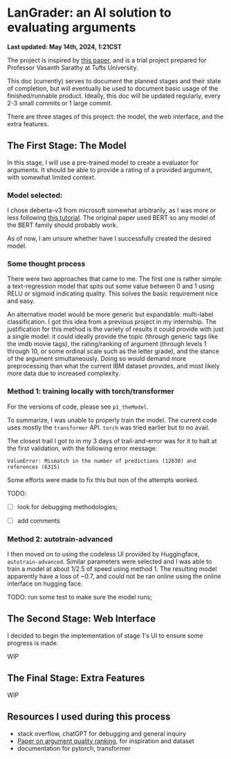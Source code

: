 # LanGrader: an AI solution to evaluating arguments

**Last updated: May 14th, 2024, 1:21CST**

The project is inspired by [this paper](https://arxiv.org/pdf/1911.11408), and is a trial project prepared for Professor Vasanth Sarathy at Tufts University.

This doc (currently) serves to document the planned stages and their state of completion, but will eventually be used to document basic usage of the finished/runnable product. Ideally, this doc will be updated regularly, every 2-3 small commits or 1 large commit.

There are three stages of this project: the model, the web interface, and the extra features.

## The First Stage: The Model

In this stage, I will use a pre-trained model to create a evaluator for arguments. It should be able to provide a rating of a provided argument, with somewhat limited context. 

### Model selected:
I chose deberta-v3 from microsoft somewhat arbitrarily, as I was more or less following [this tutorial](https://huggingface.co/blog/Valerii-Knowledgator/multi-label-classification). The original paper used BERT so any model of the BERT family should probably work.

As of now, I am unsure whether have I successfully created the desired model.


### Some thought process

There were two approaches that came to me. The first one is rather simple: a text-regression model that spits out some value between 0 and 1 using RELU or sigmoid indicating quality. This solves the basic requirement nice and easy.

An alternative model would be more generic but expandable: multi-label classification. I got this idea from a previous project in my internship. The justification for this method is the variety of results it could provide with just a single model: it could ideally provide the topic (through generic tags like the imdb movie tags), the rating/ranking of argument (through levels 1 through 10, or some ordinal scale such as the letter grade), and the stance of the argument simultaneously. Doing so would demand more preprocessing than what the current IBM dataset provides, and most likely more data due to increased complexity.


### Method 1: training locally with torch/transformer

For the versions of code, please see ```p1_theModel```.

To summarize, I was unable to properly train the model. The current code uses mostly the ```transformer``` API. ```torch``` was tried earlier but to no avail.

The closest trail I got to in my 3 days of trail-and-error was for it to halt at the first validation, with the following error message:

~~~
ValueError: Mismatch in the number of predictions (12630) and references (6315)
~~~
Some efforts were made to fix this but non of the attempts worked.

TODO: 

- [ ] look for debugging methodologies; 

- [ ] add comments



### Method 2: autotrain-advanced

I then moved on to using the codeless UI provided by Huggingface,  ```autotrain-advanced```. Similar parameters were selected and I was able to train a model at about 1/2.5 of speed using method 1. The resulting model apparently have a loss of ~0.7, and could not be ran online using the online interface on hugging face.

TODO: run some test to make sure the model runs; 

## The Second Stage: Web Interface

I decided to begin the implementation of stage 1's UI to ensure some progress is made.

WIP

## The Final Stage: Extra Features

WIP


## Resources I used during this process

- stack overflow, chatGPT for debugging and general inquiry
- [Paper on argument quality ranking](https://arxiv.org/pdf/1911.11408), for inspiration and dataset
- documentation for pytorch, transformer